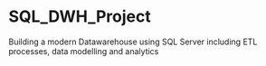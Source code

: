 # SQL_DWH_Project
Building a modern Datawarehouse using SQL Server including ETL processes, data modelling and analytics
